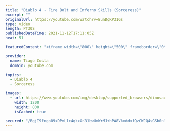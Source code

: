 ```yaml
---
title: "Diablo 4 - Fire Bolt and Inferno Skills (Sorceress)"
excerpt: ""
originalUrl: https://youtube.com/watch?v=BunDqRP31Gs
type: video
length: PT30S
publishedDateTime: 2021-11-12T17:11:05Z
heat: 51

featuredContent: "<iframe width=\"800\" height=\"500\" frameborder=\"0\" src=\"https://www.youtube.com/embed/BunDqRP31Gs\" allow=\"accelerometer; autoplay; encrypted-media; gyroscope; picture-in-picture\" allowfullscreen></iframe>"

provider:
  name: Tiago Costa
  domain: youtube.com

topics:
  - Diablo 4
  - Sorceress

images:
  - url: https://www.youtube.com/img/desktop/supported_browsers/dinosaur.png
    width: 1200
    height: 800
    isCached: true

secured: "/BgjI9fngo09xDPmLlc4qkxGr31bwUmWrMJ+hPA8VkxddxfQzCWJQ4sGSb0nlx6n0ozGDvcpAFOp7f1qrpXyE+qyCYzRRdSMV8vZxSNjCKfA9b4MXFmNU3cGbNAQw+30+MIMfTAXpaWGYfzWJiBNqOcgoe69OFvEGr5SJA+bNITwiMXPAz85LUfUPRxlhMqTujeQ9U/tdXIyxXdGmFOpp3IG/69JYCcNeVaO8svcMDQ7chuwLgMvTT6PjxrrNjClFigA5Q7yIHvJFEAEThwJfDGnfxvY387upVjKOsMPPw2b4GzQT8zmDLXyGjurkTULwjnsV/L6dOFothY1HvVa+kdLavaxRqTj5RtL/fdbYCg6Jq5YWxySzS/DppQu1w2Op1n3Eb0i7LgGMZ5GlZO2QcSqubttMwmd8TdnmG4Bjkg=;DT6m725NlEQNG6QIRlepBA=="
---
```


